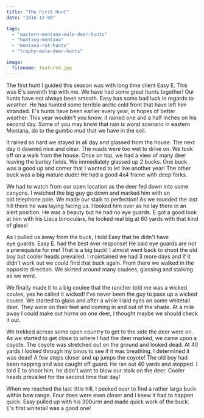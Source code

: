 ```yaml
---
title: "The First Hunt"
date: "2016-12-08"

tags:
  - "eastern-montana-mule-deer-hunts"
  - "hunting-montana"
  - "montana-rut-hunts"
  - "trophy-mule-deer-hunts"

image:
  filename: featured.jpg
---
```


The first hunt I guided this season was with long time client Easy E. This was E's seventh trip with me. We have had some great hunts together! Our hunts have not always been smooth. Easy has some bad luck in regards to weather. He has hunted some terrible arctic cold front that have left him stranded. E's hunts have been earlier every year, in hopes of better weather. This year wouldn't you know, it rained one and a half inches on his second day. Some of you may know that rain is worst scenario in eastern Montana, do to the gumbo mud that we have in the soil.

It rained so hard we stayed in all day and glassed from the house. The next day it dawned nice and clear. The roads were too wet to drive on. We took off on a walk from the house. Once on top, we had a view of many deer leaving the barley fields. We immediately glassed up 2 bucks. One buck was a good up and comer that I wanted to let live another year! The other buck was a big mature dude! He had a good 4x4 frame with deep forks.

We had to watch from our open location as the deer fed down into some canyons. I watched the big guy go down and marked him with an old telephone pole. We made our stalk to perfection! As we rounded the last hill there he was laying facing us. I looked him over as he lay there in an alert position. He was a beauty but he had no eye guards. E got a good look at him with his Lieca binoculars, he looked real big at 60 yards with that kind of glass!

As I pulled us away from the buck, I told Easy that he didn't have eye guards. Easy E. had the best ever response! He said eye guards are not a prerequisite for me! That is a big buck! I almost went back to shoot the old boy but cooler heads prevailed. I maintained we had 3 more days and if it didn't work out we could find that buck again. From there we walked in the opposite direction. We skirted around many coulees, glassing and stalking as we went.

We finally made it to a big coulee that the rancher told me was a wicked coulee, yes he called it wicked! I've never been the guy to pass up a wicked coulee. We started to glass and after a while I laid eyes on some whitetail deer. They were on their feet and coming in and out of the shade. At a mile away I could make out horns on one deer, I thought maybe we should check it out.

We trekked across some open country to get to the side the deer were on. As we started to get close to where I had the deer marked, we came upon a coyote. The coyote was stretched out on the ground and looked dead. At 40 yards I looked through my binos to see if it was breathing. I determined it was dead! A few steps closer and up jumps the coyote! The old boy had been napping and was caught off guard. He ran out 40 yards and stopped. I told E to shoot him, he didn't want to blow our stalk on the deer. Cooler heads prevailed for the second time that day!

When we reached the last little hill, I peeked over to find a rather large buck within bow range. Four does were even closer and I knew it had to happen quick. Easy pulled up with his 300urm and made quick work of the buck. E's first whitetail was a good one!
